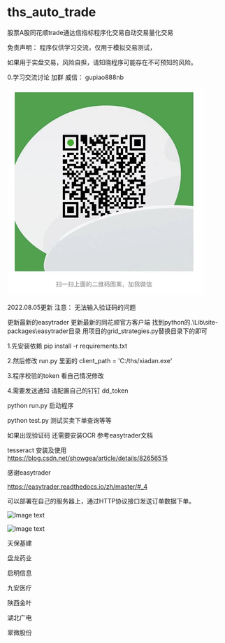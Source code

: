 # ths_auto_trade

股票A股同花顺trade通达信指标程序化交易自动交易量化交易

免责声明： 程序仅供学习交流，仅用于模拟交易测试，

如果用于实盘交易，风险自担，请知晓程序可能存在不可预知的风险。

0.学习交流讨论 加群 威信： gupiao888nb

![Image text](https://raw.githubusercontent.com/ak4stock/ths_tdx_stock_xueqiu_guoren/main/contact.png)  


2022.08.05更新
注意： 无法输入验证码的问题

更新最新的easytrader
更新最新的同花顺官方客户端
找到python的.\Lib\site-packages\easytrader目录
用项目的grid_strategies.py替换目录下的即可


1.先安装依赖 
pip install -r requirements.txt

2.然后修改 run.py 里面的 client_path = 'C:/ths/xiadan.exe'

3.程序校验的token 看自己情况修改

4.需要发送通知 请配置自己的钉钉 dd_token 

python run.py 启动程序

python test.py 测试买卖下单查询等等

如果出现验证码 还需要安装OCR 参考easytrader文档 

tesseract 安装及使用
https://blog.csdn.net/showgea/article/details/82656515

感谢easytrader

https://easytrader.readthedocs.io/zh/master/#_4

可以部署在自己的服务器上，通过HTTP协议接口发送订单数据下单。


![Image text](https://raw.githubusercontent.com/ak4stock/ths_auto_trade/main/run.png)  

![Image text](https://raw.githubusercontent.com/ak4stock/ths_auto_trade/main/test.png)  



天保基建 

盘龙药业

启明信息

九安医疗

陕西金叶

湖北广电

翠微股份
 
